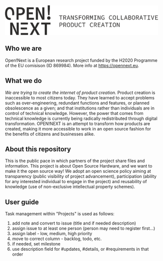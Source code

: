 ![Logo-full-black.png](./img/Logo-full-black.png)

## Who we are

Open!Next is a European research project funded by the H2020 Programme of the EU comisison (ID 869984). More info at https://opennext.eu.

## What we do

*We are trying to create the internet of product creation.* Product creation is inaccessible to most citizens today. They have learned to accept problems such as over-engineering, redundant functions and features, or planned obsolescence as a given; and that institutions rather than individuals are in control of technical knowledge. However, the power that comes from technical knowledge is currently being radically redistributed through digital transformation. OPEN!NEXT is an attempt to transform how products are created, making it more accessible to work in an open source fashion for the benefits of citizens and businesses alike.

## About this repository

This is the public pace in which partners of the project share files and information. This project is about Open Source Hardware, and we want to make it the open source way! We adopt an open science policy aiming at transparency (public visibility of project advancement), participation (ability for any interested individual to engage in the project) and reusability of knowledge (use of non-exclusive intellectual property schemes).

## User guide

Task management within "Projects" is used as follows:
  1. add note and convert to issue (title and if needed description)
  2. assign issue to at least one person (person may need to register first...)
  3. assign label - low, medium, high priority
  4. move to correct column - backlog, todo, etc.
  5. if needed, set milestone
  6. use description field for #updates, #details, or #requirements in that order
